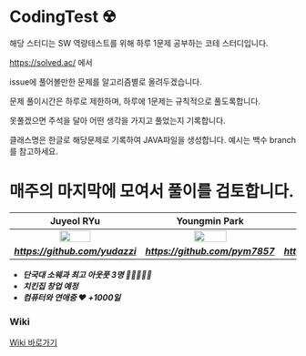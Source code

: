 # CodingTest ☢

해당 스터디는 SW 역량테스트를 위해 하루 1문제 공부하는 코테 스터디입니다.

https://solved.ac/ 에서

issue에 풀어볼만한 문제를 알고리즘별로 올려두겠습니다.

문제 풀이시간은 하루로 제한하며, 하루에 1문제는 규칙적으로 풀도록합니다.

못풀겠으면 주석을 달아 어떤 생각을 가지고 풀었는지 기록합니다.

클래스명은 한글로 해당문제로 기록하여 JAVA파일을 생성합니다. 예시는 백수 branch를 참고하세요.

매주의 마지막에 모여서 풀이를 검토합니다.
=======
| Juyeol RYu | Youngmin Park | Pangjin Choi |
| :---: | :---: | :---: |
| <img src="https://avatars2.githubusercontent.com/u/49298852?s=460&v=4" width="50%"></img> | <img src="https://avatars.githubusercontent.com/u/44596598?s=460&u=bc034f5fbfd65fdf3679fd4086933e2393dae71c&v=4" width="50%"></img>  | <img src="https://avatars.githubusercontent.com/u/38902367?s=460&v=4" width="50%"></img>  |
| ***https://github.com/yudazzi*** | ***https://github.com/pym7857*** | ***https://github.com/arattha*** |   

- ***단국대 소웨과 최고 아웃풋 3명 🙋‍♀️🙋‍♂️🧕***
- ***치킨집 창업 예정***
- ***컴퓨터와 연애중 ❤ +1000일***

### Wiki
[Wiki 바로가기](https://github.com/JuyeolRyu/CodingTest/wiki)

